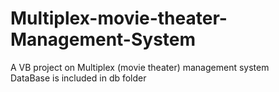 # Multiplex-movie-theater-Management-System
A VB project on Multiplex (movie theater) management system  
DataBase is included in db folder  
